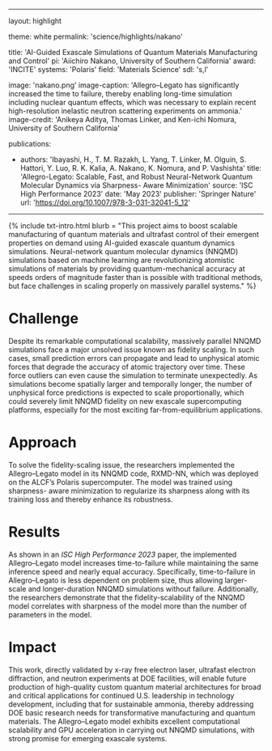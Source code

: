 
---
layout: highlight

theme: white
permalink: 'science/highlights/nakano'

title: 'AI-Guided Exascale Simulations of Quantum Materials Manufacturing and Control'
pi: 'Aiichiro Nakano, University of Southern California'
award: 'INCITE'
systems: 'Polaris'
field: 'Materials Science'
sdl: 's,l'

image: 'nakano.png' 
image-caption: 'Allegro–Legato has significantly increased the time to failure, thereby enabling long-time simulation including nuclear quantum effects, which was necessary to explain recent high-resolution inelastic neutron scattering experiments on ammonia.'
image-credit: 'Anikeya Aditya, Thomas Linker, and Ken-ichi Nomura, University of Southern California'

publications:
  - authors: 'Ibayashi, H., T. M. Razakh, L. Yang, T. Linker, M. Olguin, S. Hattori, Y. Luo, R. K. Kalia, A. Nakano, K. Nomura, and P. Vashishta'
    title: 'Allegro-Legato: Scalable, Fast, and Robust Neural-Network Quantum Molecular Dynamics via Sharpness- Aware Minimization'
    source: 'ISC High Performance 2023'
    date: 'May 2023'
    publisher: 'Springer Nature'
    url: 'https://doi.org/10.1007/978-3-031-32041-5_12'
    
    
---

{% include txt-intro.html 
    blurb = "This project aims to boost scalable manufacturing of quantum materials and ultrafast control of their emergent properties on demand using AI-guided exascale quantum dynamics simulations. Neural-network quantum molecular dynamics (NNQMD) simulations based on machine learning are revolutionizing atomistic simulations of materials by providing quantum-mechanical accuracy at speeds orders of magnitude faster than is possible with traditional methods, but face challenges in scaling properly on massively parallel systems."
%}



# Challenge

Despite its remarkable computational scalability, massively parallel NNQMD simulations face a major unsolved issue known as fidelity scaling. In such cases, small prediction errors can propagate and lead to unphysical atomic forces that degrade the accuracy of atomic trajectory over time. These force outliers can even cause the simulation to terminate unexpectedly. As simulations become spatially larger and temporally longer, the number of unphysical force predictions is expected to scale proportionally, which could severely limit NNQMD fidelity on new exascale supercomputing platforms, especially for the most exciting far-from-equilibrium applications.



# Approach

To solve the fidelity-scaling issue, the researchers implemented the Allegro–Legato model in its NNQMD code, RXMD-NN, which was deployed on the ALCF’s Polaris supercomputer. The model was trained using sharpness- aware minimization to regularize its sharpness along with its training loss and thereby enhance its robustness.



# Results

As shown in an _ISC High Performance 2023_ paper, the implemented Allegro–Legato model increases time-to-failure while maintaining the same inference speed and nearly equal accuracy. Specifically, time-to-failure in Allegro–Legato is less dependent on problem size, thus allowing larger-scale and longer-duration NNQMD simulations without failure. Additionally, the researchers demonstrate that the fidelity-scalability of the NNQMD model correlates with sharpness of the model more than the number of parameters in the model.



# Impact

This work, directly validated by x-ray free electron laser, ultrafast electron diffraction, and neutron experiments at DOE facilities, will enable future production of high-quality custom quantum material architectures for broad and critical applications for continued U.S. leadership in technology development, including that for sustainable ammonia, thereby addressing DOE basic research needs for transformative manufacturing and quantum materials. The Allegro–Legato model exhibits excellent computational scalability and GPU acceleration in carrying out NNQMD simulations, with strong promise for emerging exascale systems.
